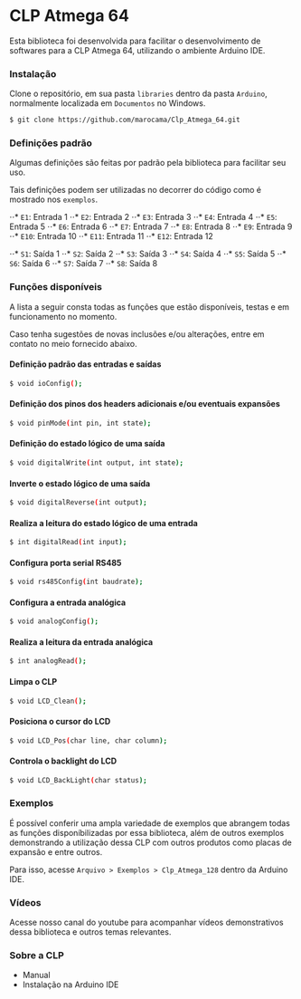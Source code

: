 # CLP Atmega 64

Esta biblioteca foi desenvolvida para facilitar o desenvolvimento de softwares para a CLP Atmega 64, utilizando o ambiente Arduino IDE.

### Instalação

Clone o repositório, em sua pasta `libraries` dentro da pasta `Arduino`, normalmente localizada em `Documentos` no Windows.

```sh
$ git clone https://github.com/marocama/Clp_Atmega_64.git
```

### Definições padrão

Algumas definições são feitas por padrão pela biblioteca para facilitar seu uso.

Tais definições podem ser utilizadas no decorrer do código como é mostrado nos `exemplos`.

⋅⋅* `E1`: Entrada 1
⋅⋅* `E2`: Entrada 2
⋅⋅* `E3`: Entrada 3
⋅⋅* `E4`: Entrada 4
⋅⋅* `E5`: Entrada 5
⋅⋅* `E6`: Entrada 6
⋅⋅* `E7`: Entrada 7
⋅⋅* `E8`: Entrada 8
⋅⋅* `E9`: Entrada 9
⋅⋅* `E10`: Entrada 10
⋅⋅* `E11`: Entrada 11
⋅⋅* `E12`: Entrada 12

⋅⋅* `S1`: Saída 1
⋅⋅* `S2`: Saída 2
⋅⋅* `S3`: Saída 3
⋅⋅* `S4`: Saída 4
⋅⋅* `S5`: Saída 5
⋅⋅* `S6`: Saída 6
⋅⋅* `S7`: Saída 7
⋅⋅* `S8`: Saída 8

### Funções disponíveis

A lista a seguir consta todas as funções que estão disponíveis, testas e em funcionamento no momento.

Caso tenha sugestões de novas inclusões e/ou alterações, entre em contato no meio fornecido abaixo.

#### Definição padrão das entradas e saídas 
```sh
$ void ioConfig();
```

#### Definição dos pinos dos headers adicionais e/ou eventuais expansões
```sh
$ void pinMode(int pin, int state);
```

#### Definição do estado lógico de uma saída
```sh
$ void digitalWrite(int output, int state);
```

#### Inverte o estado lógico de uma saída	
```sh
$ void digitalReverse(int output);
```

#### Realiza a leitura do estado lógico de uma entrada
```sh
$ int digitalRead(int input);
```

#### Configura porta serial RS485
```sh
$ void rs485Config(int baudrate);
```

#### Configura a entrada analógica
```sh
$ void analogConfig();
```

#### Realiza a leitura da entrada analógica
```sh
$ int analogRead();
```

#### Limpa o CLP
```sh
$ void LCD_Clean();	
```

#### Posiciona o cursor do LCD
```sh
$ void LCD_Pos(char line, char column);	
```

#### Controla o backlight do LCD
```sh
$ void LCD_BackLight(char status);
```

### Exemplos

É possível conferir uma ampla variedade de exemplos que abrangem todas as funções disponíbilizadas por essa biblioteca, além de outros exemplos demonstrando a utilização dessa CLP com outros produtos como placas de expansão e entre outros.

Para isso, acesse `Arquivo > Exemplos > Clp_Atmega_128` dentro da Arduino IDE.

### Vídeos

Acesse nosso canal do youtube para acompanhar vídeos demonstrativos dessa biblioteca e outros temas relevantes.

### Sobre a CLP
- Manual
- Instalação na Arduino IDE
